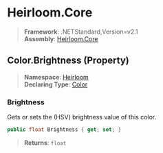 # Heirloom.Core

> **Framework**: .NETStandard,Version=v2.1  
> **Assembly**: [Heirloom.Core][0]

## Color.Brightness (Property)

> **Namespace**: [Heirloom][0]  
> **Declaring Type**: [Color][1]

### Brightness

Gets or sets the (HSV) brightness value of this color.

```cs
public float Brightness { get; set; }
```

> **Returns**: `float`

[0]: ../../../Heirloom.Core.md
[1]: ../Color.md

